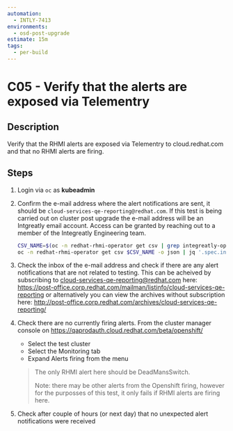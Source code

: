 ```yaml
---
automation:
  - INTLY-7413
environments:
  - osd-post-upgrade
estimate: 15m
tags:
  - per-build
---
```


# C05 - Verify that the alerts are exposed via Telementry

## Description

Verify that the RHMI alerts are exposed via Telementry to cloud.redhat.com and that no RHMI alerts are firing.

## Steps

1. Login via `oc` as **kubeadmin**

2. Confirm the e-mail address where the alert notifications are sent, it should be `cloud-services-qe-reporting@redhat.com`. If this test is being carried out on cluster post upgrade the e-mail address will be an Intgreatly email account. Access can be granted by reaching out to a member of the Integreatly Engineering team.

   ```bash
   CSV_NAME=$(oc -n redhat-rhmi-operator get csv | grep integreatly-operator | awk '{print $1}')
   oc -n redhat-rhmi-operator get csv $CSV_NAME -o json | jq '.spec.install.spec.deployments[] | select(.name=="rhmi-operator") | .spec.template.spec.containers[] | select(.name=="rhmi-operator") | .env[] | select(.name=="ALERTING_EMAIL_ADDRESS")'
   ```

3. Check the inbox of the e-mail address and check if there are any alert notifications that are not related to testing. This can be acheived by subscribing to cloud-services-qe-reporting@redhat.com here: https://post-office.corp.redhat.com/mailman/listinfo/cloud-services-qe-reporting or alternatively you can view the archives without subscription here: http://post-office.corp.redhat.com/archives/cloud-services-qe-reporting/

4. Check there are no currently firing alerts. From the cluster manager console on https://qaprodauth.cloud.redhat.com/beta/openshift/

   - Select the test cluster
   - Select the Monitoring tab
   - Expand Alerts firing from the menu

   > The only RHMI alert here should be DeadMansSwitch.
   >
   > Note: there may be other alerts from the Openshift firing, however for the purposses of this test, it only fails if RHMI alerts are firing here.

5. Check after couple of hours (or next day) that no unexpected alert notifications were received
